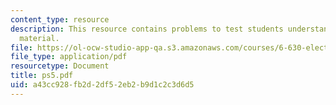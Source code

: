 ```yaml
---
content_type: resource
description: This resource contains problems to test students understanding of course
  material.
file: https://ol-ocw-studio-app-qa.s3.amazonaws.com/courses/6-630-electromagnetics-fall-2006/a43cc928fb2d2df52eb2b9d1c2c3d6d5_ps5.pdf
file_type: application/pdf
resourcetype: Document
title: ps5.pdf
uid: a43cc928-fb2d-2df5-2eb2-b9d1c2c3d6d5
---
```

